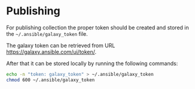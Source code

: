 Publishing
==========

For publishing collection the proper token should be created and stored in the `~/.ansible/galaxy_token` file.

The galaxy token can be retrieved from URL https://galaxy.ansible.com/ui/token/.

After that it can be stored locally by running the following commands:

```bash
echo -n "token: galaxy_token" > ~/.ansible/galaxy_token
chmod 600 ~/.ansible/galaxy_token
```

